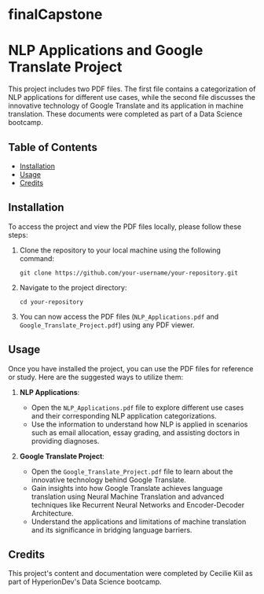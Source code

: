 # finalCapstone
# NLP Applications and Google Translate Project

This project includes two PDF files. The first file contains a categorization of NLP applications for different use cases, while the second file discusses the innovative technology of Google Translate and its application in machine translation. These documents were completed as part of a Data Science bootcamp.

## Table of Contents

- [Installation](#installation)
- [Usage](#usage)
- [Credits](#credits)

## Installation

To access the project and view the PDF files locally, please follow these steps:

1. Clone the repository to your local machine using the following command:

   ```
   git clone https://github.com/your-username/your-repository.git
   ```

2. Navigate to the project directory:

   ```
   cd your-repository
   ```

3. You can now access the PDF files (`NLP_Applications.pdf` and `Google_Translate_Project.pdf`) using any PDF viewer.

## Usage

Once you have installed the project, you can use the PDF files for reference or study. Here are the suggested ways to utilize them:

1. **NLP Applications**:
   - Open the `NLP_Applications.pdf` file to explore different use cases and their corresponding NLP application categorizations.
   - Use the information to understand how NLP is applied in scenarios such as email allocation, essay grading, and assisting doctors in providing diagnoses.

2. **Google Translate Project**:
   - Open the `Google_Translate_Project.pdf` file to learn about the innovative technology behind Google Translate.
   - Gain insights into how Google Translate achieves language translation using Neural Machine Translation and advanced techniques like Recurrent Neural Networks and Encoder-Decoder Architecture.
   - Understand the applications and limitations of machine translation and its significance in bridging language barriers.

## Credits

This project's content and documentation were completed by Cecilie Kiil as part of HyperionDev's Data Science bootcamp.
